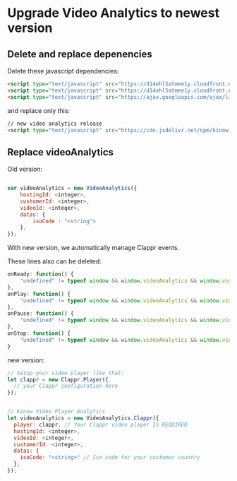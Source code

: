 # Upgrade Video Analytics to newest version


## Delete and replace depenencies

Delete these javascript dependencies:

```html
<script type="text/javascript" src="https://d14ehl5atmee1y.cloudfront.net/js/sails.io-latest.js"></script>
<script type="text/javascript" src="https://d14ehl5atmee1y.cloudfront.net/js/video-analytics-clappr-latest.js"></script>
<script type="text/javascript" src="https://ajax.googleapis.com/ajax/libs/jquery/1.12.4/jquery.min.js"></script>
```

and replace only this:

```html
// new video analytics release
<script type="text/javascript" src="https://cdn.jsdelivr.net/npm/kinow-video-analytics@latest/dist/clappr.min.js"></script>
```

## Replace videoAnalytics

Old version:

```javascript

var videoAnalytics = new VideoAnalytics({
    hostingId: <integer>,
    customerId: <integer>,
    videoId: <integer>,
    datas: {
        isoCode : "<string">
    },
});
```

With new version, we automatically manage Clappr events.

These lines also can be deleted:

```javascript
onReady: function() {
    "undefined" != typeof window && window.videoAnalytics && window.videoAnalytics.setApi(this), r.gtmTrack("onReady")
},
onPlay: function() {
    "undefined" != typeof window && window.videoAnalytics && window.videoAnalytics.play(), r.gtmTrack("onPlay")
},
onPause: function() {
    "undefined" != typeof window && window.videoAnalytics && window.videoAnalytics.pause(), r.gtmTrack("onPause")
},
onStop: function() {
    "undefined" != typeof window && window.videoAnalytics && window.videoAnalytics.stop(), r.gtmTrack("onStop")
}
```

new version:

```javascript
// Setup your video player like that:
let clappr = new Clappr.Player({
  // your Clappr configuration here
});


// Kinow Video Player Analytics
let videoAnalytics = new VideoAnalytics.Clappr({
  player: clappr, // Your Clappr video player IS REQUIRED
  hostingId: <integer>,
  videoId: <integer>,
  customerId: <integer>,
  datas: {
    isoCode: "<string>" // Iso code for your customer country
  },
});
```
